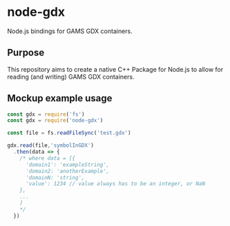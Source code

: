 # node-gdx
Node.js bindings for GAMS GDX containers.

## Purpose
This repository aims to create a native C++ Package for Node.js to allow for reading (and writing) GAMS GDX containers.

## Mockup example usage
```js
const gdx = require('fs')
const gdx = require('node-gdx')

const file = fs.readFileSync('test.gdx')

gdx.read(file,'symbolInGDX')
  .then(data => {
    /* where data = [{
      'domain1': 'exampleString',
      'domain2: 'anotherExample',
      'domainN: 'string',
      'value': 1234 // value always has to be an integer, or NaN
    },
    ...
    ]
    */
  })
```

